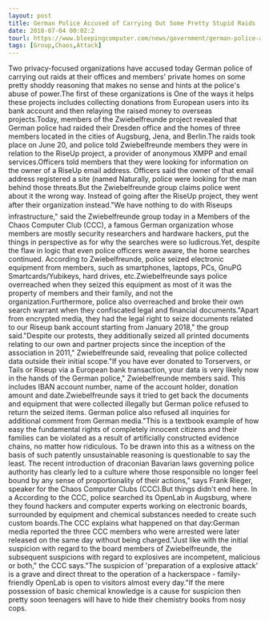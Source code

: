 ```yaml
---
layout: post
title: German Police Accused of Carrying Out Some Pretty Stupid Raids
date: 2018-07-04 00:02:2
tourl: https://www.bleepingcomputer.com/news/government/german-police-accused-of-carrying-out-some-pretty-stupid-raids/
tags: [Group,Chaos,Attack]
---
```

Two privacy-focused organizations have accused today German police of carrying out raids at their offices and members' private homes on some pretty shoddy reasoning that makes no sense and hints at the police's abuse of power.The first of these organizations is One of the ways it helps these projects includes collecting donations from European users into its bank account and then relaying the raised money to overseas projects.Today, members of the Zwiebelfreunde project revealed that German police had raided their Dresden office and the homes of three members located in the cities of Augsburg, Jena, and Berlin.The raids took place on June 20, and police told Zwiebelfreunde members they were in relation to the RiseUp project, a provider of anonymous XMPP and email services.Officers told members that they were looking for information on the owner of a RiseUp email address. Officers said the owner of that email address registered a site (named Naturally, police were looking for the man behind those threats.But the Zwiebelfreunde group claims police went about it the wrong way. Instead of going after the RiseUp project, they went after their organization instead."We have nothing to do with Riseups infrastructure," said the Zwiebelfreunde group today in a Members of the Chaos Computer Club (CCC), a famous German organization whose members are mostly security researchers and hardware hackers, put the things in perspective as for why the searches were so ludicrous.Yet, despite the flaw in logic that even police officers were aware, the home searches continued. According to Zwiebelfreunde, police seized electronic equipment from members, such as smartphones, laptops, PCs, GnuPG Smartcards/Yubikeys, hard drives, etc.Zwiebelfreunde says police overreached when they seized this equipment as most of it was the property of members and their family, and not the organization.Furthermore, police also overreached and broke their own search warrant when they confiscated legal and financial documents."Apart from encrypted media, they had the legal right to seize documents related to our Riseup bank account starting from January 2018," the group said."Despite our protests, they additionally seized all printed documents relating to our own and partner projects since the inception of the association in 2011," Zwiebelfreunde said, revealing that police collected data outside their initial scope."If you have ever donated to Torservers, or Tails or Riseup via a European bank transaction, your data is very likely now in the hands of the German police," Zwiebelfreunde members said. This includes IBAN account number, name of the account holder, donation amount and date.Zwiebelfreunde says it tried to get back the documents and equipment that were collected illegally but German police refused to return the seized items. German police also refused all inquiries for additional comment from German media."This is a textbook example of how easy the fundamental rights of completely innocent citizens and their families can be violated as a result of artificially constructed evidence chains, no matter how ridiculous. To be drawn into this as a witness on the basis of such patently unsustainable reasoning is questionable to say the least. The recent introduction of draconian Bavarian laws governing police authority has clearly led to a culture where those responsible no longer feel bound by any sense of proportionality of their actions," says Frank Rieger, speaker for the Chaos Computer Clubs (CCC).But things didn't end here. In a According to the CCC, police searched its OpenLab in Augsburg, where they found hackers and computer experts working on electronic boards, surrounded by equipment and chemical substances needed to create such custom boards.The CCC explains what happened on that day:German media reported the three CCC members who were arrested were later released on the same day without being charged."Just like with the initial suspicion with regard to the board members of Zwiebelfreunde, the subsequent suspicions with regard to explosives are incompetent, malicious or both," the CCC says."The suspicion of 'preparation of a explosive attack' is a grave and direct threat to the operation of a hackerspace - family-friendly OpenLab is open to visitors almost every day."If the mere possession of basic chemical knowledge is a cause for suspicion then pretty soon teenagers will have to hide their chemistry books from nosy cops.